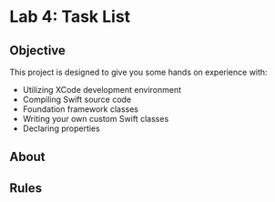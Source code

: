 # Lab 4: Task List #
## Objective ##
This project is designed to give you some hands on experience with:
- Utilizing XCode development environment
- Compiling Swift source code
- Foundation framework classes
- Writing your own custom Swift classes
- Declaring properties

## About ##

## Rules ##

